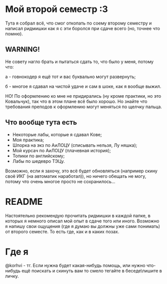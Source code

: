 # Мой второй семестр :3
Тута я собрал всё, что смог откопать по соему второму семестру и написал ридмишки как я с эти боролся при сдаче всего (но, точнее что помню).

## WARNING!
Не совету нагло брать и пытаться сдать то, что было у меня, потому что:

а - говнокодер я ещё тот и вас буквально могут развернуть;

б - многое я сдавал на чистой удаче и сам в шоке, как я вообще выжил.

НО! По оформлению ко мне не придирались (ну кроме практики, но это Ковальчук), так что в этом плане всё было хорошо. Но знайте что требования преподов к оформлению могут меняться по щелчку пальца.

## Что вообще тута есть
- Некоторые лабы, которые я сдавал Кове;
- Моя практика;
- Шпорка на экз по АиЛОЦУ (списывать нельзя, Лу няшка);
- Мой курсач по АиЛОЦУ (плачевная история);
- Топики по английскому;
- Лабы по шедевро ТЭЦу.

Возможно, если я захочу, это всё будет обновляться (например скину своё ИКГ (на автоматик наработал)), но ничего обещать не могу, потому что очень многое просто не сохранилось...

# README
Настоятельно рекомендую прочитать ридмишки в каждой папке, в которых я немного описал мой опыт в сдаче того или иного. Возможно я напишу свои ощущения (где я думаю вы должны уже сами понимать) от второго семесте. То есть где, как и в каких позах.

# Где я
@korhvi - тг. Если нужна будет какая-нибудь помощь, или нужно что-нибудь ещё поискать и скинуть вам то смело тегайте в беседе\пишите в личку.